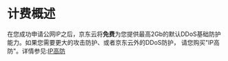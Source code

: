 # 计费概述
     
  在您成功申请公网IP之后，京东云将**免费**为您提供最高2Gb的默认DDoS基础防护能力。如果您需要更大的攻击防护、或者京东云外的DDoS防护，
  请您购买"IP高防"。详情参见:[IP高防](https://www.jdcloud.com/products/anti-ddos-pro)
     
    

